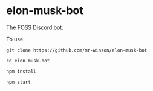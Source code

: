 # elon-musk-bot
The FOSS Discord bot.

To use
```
git clone https://github.com/mr-winson/elon-musk-bot

cd elon-musk-bot

npm install

npm start
```
